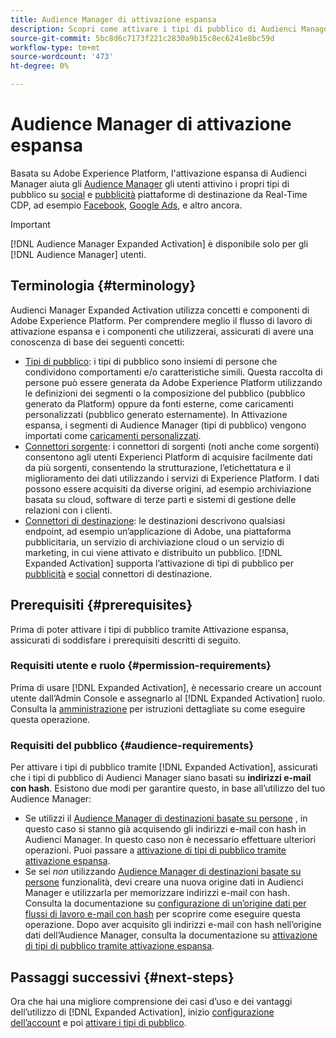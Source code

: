 ```yaml
---
title: Audience Manager di attivazione espansa
description: Scopri come attivare i tipi di pubblico di Audienci Manager nelle destinazioni social e pubblicitarie tramite Audienci Manager Expanded Activation.
source-git-commit: 5bc8d6c7173f221c2830a9b15c8ec6241e8bc59d
workflow-type: tm+mt
source-wordcount: '473'
ht-degree: 0%

---
```



# Audience Manager di attivazione espansa

Basata su Adobe Experience Platform, l&#39;attivazione espansa di Audienci Manager aiuta gli [Audience Manager](https://experienceleague.adobe.com/en/docs/audience-manager/user-guide/aam-home) gli utenti attivino i propri tipi di pubblico su [social](../destinations/catalog/social/overview.md) e [pubblicità](../destinations/catalog/advertising/overview.md) piattaforme di destinazione da Real-Time CDP, ad esempio [Facebook](../destinations/catalog/social/facebook.md), [Google Ads](../destinations/catalog/advertising/google-ads-destination.md), e altro ancora.

>[!IMPORTANT]
>
>[!DNL Audience Manager Expanded Activation] è disponibile solo per gli [!DNL Audience Manager] utenti.

## Terminologia {#terminology}

Audienci Manager Expanded Activation utilizza concetti e componenti di Adobe Experience Platform. Per comprendere meglio il flusso di lavoro di attivazione espansa e i componenti che utilizzerai, assicurati di avere una conoscenza di base dei seguenti concetti:

* [Tipi di pubblico](../segmentation/ui/overview.md): i tipi di pubblico sono insiemi di persone che condividono comportamenti e/o caratteristiche simili. Questa raccolta di persone può essere generata da Adobe Experience Platform utilizzando le definizioni dei segmenti o la composizione del pubblico (pubblico generato da Platform) oppure da fonti esterne, come caricamenti personalizzati (pubblico generato esternamente). In Attivazione espansa, i segmenti di Audience Manager (tipi di pubblico) vengono importati come [caricamenti personalizzati](../segmentation/ui/overview.md#import-audience).
* [Connettori sorgente](../sources/home.md): i connettori di sorgenti (noti anche come sorgenti) consentono agli utenti Experienci Platform di acquisire facilmente dati da più sorgenti, consentendo la strutturazione, l’etichettatura e il miglioramento dei dati utilizzando i servizi di Experience Platform. I dati possono essere acquisiti da diverse origini, ad esempio archiviazione basata su cloud, software di terze parti e sistemi di gestione delle relazioni con i clienti.
* [Connettori di destinazione](../destinations/home.md): le destinazioni descrivono qualsiasi endpoint, ad esempio un’applicazione di Adobe, una piattaforma pubblicitaria, un servizio di archiviazione cloud o un servizio di marketing, in cui viene attivato e distribuito un pubblico. [!DNL Expanded Activation] supporta l’attivazione di tipi di pubblico per [pubblicità](../destinations/catalog/advertising/overview.md) e [social](../destinations/catalog/social/overview.md) connettori di destinazione.

## Prerequisiti {#prerequisites}

Prima di poter attivare i tipi di pubblico tramite Attivazione espansa, assicurati di soddisfare i prerequisiti descritti di seguito.

### Requisiti utente e ruolo {#permission-requirements}

Prima di usare [!DNL Expanded Activation], è necessario creare un account utente dall’Admin Console e assegnarlo al [!DNL Expanded Activation] ruolo. Consulta la [amministrazione](administration.md) per istruzioni dettagliate su come eseguire questa operazione.

### Requisiti del pubblico {#audience-requirements}

Per attivare i tipi di pubblico tramite [!DNL Expanded Activation], assicurati che i tipi di pubblico di Audienci Manager siano basati su **indirizzi e-mail con hash**. Esistono due modi per garantire questo, in base all’utilizzo del tuo Audience Manager:

* Se utilizzi il [Audience Manager di destinazioni basate su persone](https://experienceleague.adobe.com/en/docs/audience-manager/user-guide/features/destinations/people-based/people-based-destinations-overview) , in questo caso si stanno già acquisendo gli indirizzi e-mail con hash in Audienci Manager. In questo caso non è necessario effettuare ulteriori operazioni. Puoi passare a [attivazione di tipi di pubblico tramite attivazione espansa](activate-audiences.md).
* Se sei _non_ utilizzando [Audience Manager di destinazioni basate su persone](https://experienceleague.adobe.com/en/docs/audience-manager/user-guide/features/destinations/people-based/people-based-destinations-overview) funzionalità, devi creare una nuova origine dati in Audienci Manager e utilizzarla per memorizzare indirizzi e-mail con hash. Consulta la documentazione su [configurazione di un’origine dati per flussi di lavoro e-mail con hash](https://experienceleague.adobe.com/en/docs/audience-manager/user-guide/features/data-sources/create-data-source-hashed-emails) per scoprire come eseguire questa operazione. Dopo aver acquisito gli indirizzi e-mail con hash nell’origine dati dell’Audience Manager, consulta la documentazione su [attivazione di tipi di pubblico tramite attivazione espansa](activate-audiences.md).

## Passaggi successivi {#next-steps}

Ora che hai una migliore comprensione dei casi d’uso e dei vantaggi dell’utilizzo di [!DNL Expanded Activation], inizio [configurazione dell’account](administration.md) e poi [attivare i tipi di pubblico](activate-audiences.md).


